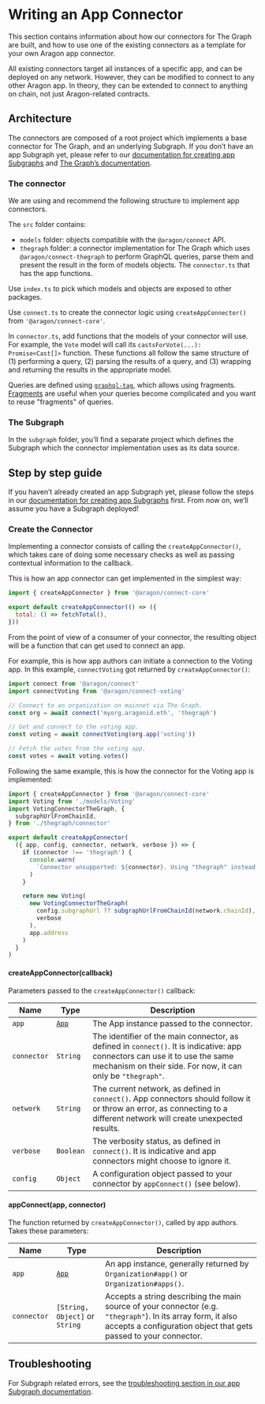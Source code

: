 # Writing an App Connector

This section contains information about how our connectors for The Graph are built, and how to use one of the existing connectors as a template for your own Aragon app connector.

All existing connectors target all instances of a specific app, and can be deployed on any network. However, they can be modified to connect to any other Aragon app. In theory, they can be extended to connect to anything on chain, not just Aragon-related contracts.

## Architecture

The connectors are composed of a root project which implements a base connector for The Graph, and an underlying Subgraph. If you don’t have an app Subgraph yet, please refer to our [documentation for creating app Subgraphs](app-subgraphs.md) and [The Graph’s documentation](https://thegraph.com/docs).

### The connector

We are using and recommend the following structure to implement app connectors.

The `src` folder contains:

- `models` folder: objects compatible with the `@aragon/connect` API.
- `thegraph` folder: a connector implementation for The Graph which uses `@aragon/connect-thegraph` to perform GraphQL queries, parse them and present the result in the form of models objects. The `connector.ts` that has the app functions.

Use `index.ts` to pick which models and objects are exposed to other packages.

Use `connect.ts` to create the connector logic using `createAppConnector()` from `'@aragon/connect-core'`.

In `connector.ts`, add functions that the models of your connector will use. For example, the `Vote` model will call its `castsForVote(...): Promise<Cast[]>` function. These functions all follow the same structure of \(1\) performing a query, \(2\) parsing the results of a query, and \(3\) wrapping and returning the results in the appropriate model.

Queries are defined using [`graphql-tag`](https://github.com/apollographql/graphql-tag), which allows using fragments. [Fragments](https://graphql.org/learn/queries/#fragments) are useful when your queries become complicated and you want to reuse "fragments" of queries.

### The Subgraph

In the `subgraph` folder, you’ll find a separate project which defines the Subgraph which the connector implementation uses as its data source.

## Step by step guide

If you haven’t already created an app Subgraph yet, please follow the steps in our [documentation for creating app Subgraphs](app-subgraphs.md) first. From now on, we’ll assume you have a Subgraph deployed!

### Create the Connector

Implementing a connector consists of calling the `createAppConnector()`, which takes care of doing some necessary checks as well as passing contextual information to the callback.

This is how an app connector can get implemented in the simplest way:

```js
import { createAppConnector } from '@aragon/connect-core'

export default createAppConnector(() => ({
  total: () => fetchTotal(),
}))
```

From the point of view of a consumer of your connector, the resulting object will be a function that can get used to connect an app.

For example, this is how app authors can initiate a connection to the Voting app. In this example, `connectVoting` got returned by `createAppConnector()`:

```js
import connect from '@aragon/connect'
import connectVoting from '@aragon/connect-voting'

// Connect to an organization on mainnet via The Graph.
const org = await connect('myorg.aragonid.eth', 'thegraph')

// Get and connect to the voting app.
const voting = await connectVoting(org.app('voting'))

// Fetch the votes from the voting app.
const votes = await voting.votes()
```

Following the same example, this is how the connector for the Voting app is implemented:

```js
import { createAppConnector } from '@aragon/connect-core'
import Voting from './models/Voting'
import VotingConnectorTheGraph, {
  subgraphUrlFromChainId,
} from './thegraph/connector'

export default createAppConnector(
  ({ app, config, connector, network, verbose }) => {
    if (connector !== 'thegraph') {
      console.warn(
        `Connector unsupported: ${connector}. Using "thegraph" instead.`
      )
    }

    return new Voting(
      new VotingConnectorTheGraph(
        config.subgraphUrl ?? subgraphUrlFromChainId(network.chainId),
        verbose
      ),
      app.address
    )
  }
)
```

#### createAppConnector\(callback\)

Parameters passed to the `createAppConnector()` callback:

| Name        | Type                             | Description                                                                                                                                                                                 |
| ----------- | -------------------------------- | ------------------------------------------------------------------------------------------------------------------------------------------------------------------------------------------- |
| `app`       | [`App`](../api-reference/app.md) | The App instance passed to the connector.                                                                                                                                                   |
| `connector` | `String`                         | The identifier of the main connector, as defined in `connect()`. It is indicative: app connectors can use it to use the same mechanism on their side. For now, it can only be `"thegraph"`. |
| `network`   | `String`                         | The current network, as defined in `connect()`. App connectors should follow it or throw an error, as connecting to a different network will create unexpected results.                     |
| `verbose`   | `Boolean`                        | The verbosity status, as defined in `connect()`. It is indicative and app connectors might choose to ignore it.                                                                             |
| `config`    | `Object`                         | A configuration object passed to your connector by `appConnect()` (see below).                                                                                                              |

#### appConnect\(app, connector\)

The function returned by `createAppConnector()`, called by app authors. Takes these parameters:

| Name        | Type                             | Description                                                                                                                                                                      |
| ----------- | -------------------------------- | -------------------------------------------------------------------------------------------------------------------------------------------------------------------------------- |
| `app`       | [`App`](../api-reference/app.md) | An app instance, generally returned by `Organization#app()` or `Organization#apps()`.                                                                                            |
| `connector` | `[String, Object]` or `String`   | Accepts a string describing the main source of your connector (e.g. `"thegraph"`). In its array form, it also accepts a configuration object that gets passed to your connector. |

## Troubleshooting

For Subgraph related errors, see the [troubleshooting section in our app Subgraph documentation](app-subgraphs.md#troubleshooting).
